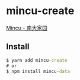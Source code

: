 # mincu-create

[Mincu - 南大家园](https://github.com/ncuhome/mincu)

## Install

```cmd
$ yarn add mincu-create
# or
$ npm install mincu-data 
```